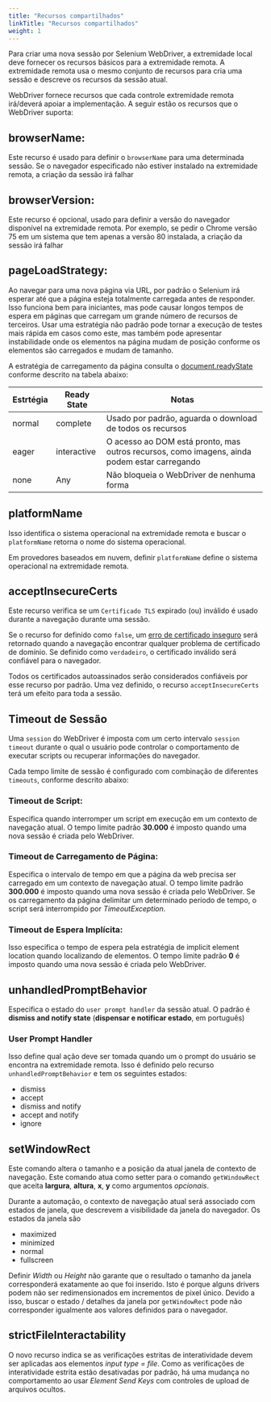 ```yaml
---
title: "Recursos compartilhados"
linkTitle: "Recursos compartilhados"
weight: 1
---
```


Para criar uma nova sessão por Selenium WebDriver,
a extremidade local deve fornecer os recursos básicos para a extremidade remota.
A extremidade remota usa o mesmo conjunto de recursos para
cria uma sessão e descreve os recursos da sessão atual.

WebDriver fornece recursos que cada controle extremidade
remota irá/deverá apoiar a implementação.
A seguir estão os recursos que o WebDriver suporta:

## browserName:

Este recurso é usado para definir o `browserName` para uma determinada sessão.
Se o navegador especificado não estiver instalado na
extremidade remota, a criação da sessão irá falhar

## browserVersion: 

Este recurso é opcional, usado para
definir a versão do navegador disponível na extremidade remota.
Por exemplo, se pedir o Chrome versão 75 em um sistema que
tem apenas a versão 80 instalada, a criação da sessão irá falhar

## pageLoadStrategy:

Ao navegar para uma nova página via URL, por padrão o Selenium irá esperar
até que a página esteja totalmente carregada antes de responder. Isso funciona bem para
iniciantes, mas pode causar longos tempos de espera em páginas que carregam um grande
número de recursos de terceiros. Usar uma estratégia não padrão pode tornar a
execução de testes mais rápida em casos como este, mas também pode apresentar instabilidade
onde os elementos na página mudam de posição conforme os elementos são carregados e mudam
de tamanho.

A estratégia de carregamento da página consulta o
[document.readyState](//developer.mozilla.org/en-US/docs/Web/API/Document/readyState)
conforme descrito na tabela abaixo:

| Estrtégia | Ready State | Notas |
| -------- | ----------- | ----- |
| normal | complete | Usado por padrão, aguarda o download de todos os recursos |
| eager | interactive | O acesso ao DOM está pronto, mas outros recursos, como imagens, ainda podem estar carregando |
| none | Any | Não bloqueia o WebDriver de nenhuma forma |

## platformName

Isso identifica o sistema operacional na extremidade remota e 
buscar o `platformName` retorna o nome do sistema operacional.

Em provedores baseados em nuvem,
definir `platformName` define o sistema operacional na extremidade remota.

## acceptInsecureCerts

Este recurso verifica se um `Certificado TLS`
expirado (ou) inválido é usado durante a navegação
durante uma sessão.

Se o recurso for definido como `false`, um
[erro de certificado inseguro](//developer.mozilla.org/en-US/docs/Web/WebDriver/Errors/InsecureCertificate)
será retornado quando a navegação encontrar qualquer
problema de certificado de domínio. Se definido como `verdadeiro`, o certificado inválido será
confiável para o navegador.

Todos os certificados autoassinados serão considerados confiáveis por esse recurso por padrão.
Uma vez definido, o recurso `acceptInsecureCerts` terá um
efeito para toda a sessão.

## Timeout de Sessão

Uma `session` do WebDriver é imposta com um certo intervalo `session timeout`
durante o qual o usuário pode controlar o comportamento
de executar scripts ou recuperar informações do navegador.

Cada tempo limite de sessão é configurado com
combinação de diferentes `timeouts`, conforme descrito abaixo:

### Timeout de Script:
Especifica quando interromper um script em execução em
um contexto de navegação atual. O tempo limite padrão **30.000**
é imposto quando uma nova sessão é criada pelo WebDriver.

### Timeout de Carregamento de Página:
Especifica o intervalo de tempo em que a página da web
precisa ser carregado em um contexto de navegação atual.
O tempo limite padrão **300.000** é imposto quando uma
nova sessão é criada pelo WebDriver. Se os carregamento da página delimitar
um determinado período de tempo, o script será interrompido por
_TimeoutException_.

### Timeout de Espera Implícita:
Isso especifica o tempo de espera pela
estratégia de implicit element location quando
localizando de elementos. O tempo limite padrão **0**
é imposto quando uma nova sessão é criada pelo WebDriver.

## unhandledPromptBehavior

Especifica o estado do `user prompt handler` da sessão atual.
O padrão é **dismiss and notify state** (**dispensar e notificar estado**, em português)

### User Prompt Handler

Isso define qual ação deve ser tomada quando um
o prompt do usuário se encontra na extremidade remota. Isso é definido pelo
recurso `unhandledPromptBehavior` e tem os seguintes estados:

* dismiss
* accept
* dismiss and notify
* accept and notify
* ignore

## setWindowRect

Este comando altera o tamanho e a posição da atual
janela de contexto de navegação. Este comando atua como setter
para o comando `getWindowRect` que aceita **largura**, **altura**,
**x**, **y** como argumentos _opcionais_.

Durante a automação, o contexto de navegação atual será associado
com estados de janela, que descrevem a visibilidade
da janela do navegador. Os estados da janela são

* maximized
* minimized
* normal
* fullscreen

Definir _Width_ ou _Height_ não garante que o resultado
o tamanho da janela corresponderá exatamente ao que foi inserido. Isto é porque
alguns drivers podem não ser redimensionados em incrementos de pixel único.
Devido a isso, buscar o estado / detalhes da janela por `getWindowRect`
pode não corresponder igualmente aos valores definidos para o navegador.

## strictFileInteractability

O novo recurso indica se as verificações estritas de interatividade
devem ser aplicadas aos elementos _input type = file_. Como as verificações de
interatividade estrita estão desativadas por padrão, há uma mudança no comportamento
ao usar _Element Send Keys_ com controles de upload de arquivos ocultos.